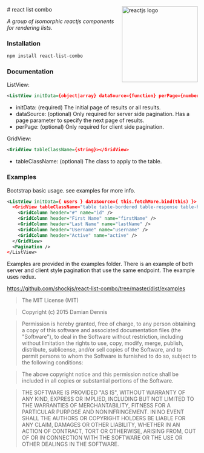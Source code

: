 <img align="right" width="200" alt="reactjs logo" src="http://shockjs.github.io/reactjs.svg">
# react list combo


*A group of isomorphic reactjs components for rendering lists.*

### Installation
```bash
npm install react-list-combo
```

### Documentation

ListView:
```xml
<ListView initData={object|array} dataSource={function} perPage={number}></ListView>
```
  * initData: (required) The initial page of results or all results.
  * dataSource: (optional) Only required for server side pagination. Has a page parameter to specify the next page of results.
  * perPage: (optional) Only required for client side pagination.

GridView:
```xml
<GridView tableClassName={string}></GridView>
```
  * tableClassName: (optional) The class to apply to the table.

### Examples

Bootstrap basic usage. see examples for more info.
```xml
<ListView initData={ users } dataSource={ this.fetchMore.bind(this) }>
  <GridView tableClassName="table table-bordered table-response table-hover table-condensed">
    <GridColumn header="#" name="id" />
    <GridColumn header="First Name" name="firstName" />
    <GridColumn header="Last Name" name="lastName" />
    <GridColumn header="Username" name="username" />
    <GridColumn header="Active" name="active" />
  </GridView>
  <Pagination />
</ListView>
```

Examples are provided in the examples folder. There is an example of both server
and client style pagination that use the same endpoint. The example uses redux.

https://github.com/shockjs/react-list-combo/tree/master/dist/examples

> The MIT License (MIT)

> Copyright (c) 2015 Damian Dennis

> Permission is hereby granted, free of charge, to any person obtaining a copy
> of this software and associated documentation files (the "Software"), to deal
> in the Software without restriction, including without limitation the rights
> to use, copy, modify, merge, publish, distribute, sublicense, and/or sell
> copies of the Software, and to permit persons to whom the Software is
> furnished to do so, subject to the following conditions:

> The above copyright notice and this permission notice shall be included in all
> copies or substantial portions of the Software.

> THE SOFTWARE IS PROVIDED "AS IS", WITHOUT WARRANTY OF ANY KIND, EXPRESS OR
> IMPLIED, INCLUDING BUT NOT LIMITED TO THE WARRANTIES OF MERCHANTABILITY,
> FITNESS FOR A PARTICULAR PURPOSE AND NONINFRINGEMENT. IN NO EVENT SHALL THE
> AUTHORS OR COPYRIGHT HOLDERS BE LIABLE FOR ANY CLAIM, DAMAGES OR OTHER
> LIABILITY, WHETHER IN AN ACTION OF CONTRACT, TORT OR OTHERWISE, ARISING FROM,
> OUT OF OR IN CONNECTION WITH THE SOFTWARE OR THE USE OR OTHER DEALINGS IN THE
> SOFTWARE.
